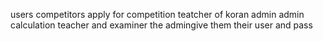 users
competitors
apply for competition
teatcher of koran
admin
admin calculation
teacher and examiner the admingive them their user and pass
